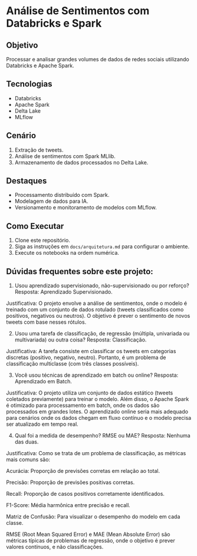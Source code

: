# Análise de Sentimentos com Databricks e Spark

## Objetivo
Processar e analisar grandes volumes de dados de redes sociais utilizando Databricks e Apache Spark.

## Tecnologias
- Databricks
- Apache Spark
- Delta Lake
- MLflow

## Cenário
1. Extração de tweets.
2. Análise de sentimentos com Spark MLlib.
3. Armazenamento de dados processados no Delta Lake.

## Destaques
- Processamento distribuído com Spark.
- Modelagem de dados para IA.
- Versionamento e monitoramento de modelos com MLflow.

## Como Executar
1. Clone este repositório.
2. Siga as instruções em `docs/arquitetura.md` para configurar o ambiente.
3. Execute os notebooks na ordem numérica.

## Dúvidas frequentes sobre este projeto:

1. Usou aprendizado supervisionado, não-supervisionado ou por reforço?
Resposta: Aprendizado Supervisionado.

Justificativa: O projeto envolve a análise de sentimentos, onde o modelo é treinado com um conjunto de dados rotulado (tweets classificados como positivos, negativos ou neutros). O objetivo é prever o sentimento de novos tweets com base nesses rótulos.

2. Usou uma tarefa de classificação, de regressão (múltipla, univariada ou multivariada) ou outra coisa?
Resposta: Classificação.

Justificativa: A tarefa consiste em classificar os tweets em categorias discretas (positivo, negativo, neutro). Portanto, é um problema de classificação multiclasse (com três classes possíveis).

3. Você usou técnicas de aprendizado em batch ou online?
Resposta: Aprendizado em Batch.

Justificativa: O projeto utiliza um conjunto de dados estático (tweets coletados previamente) para treinar o modelo. Além disso, o Apache Spark é otimizado para processamento em batch, onde os dados são processados em grandes lotes. O aprendizado online seria mais adequado para cenários onde os dados chegam em fluxo contínuo e o modelo precisa ser atualizado em tempo real.

4. Qual foi a medida de desempenho? RMSE ou MAE?
Resposta: Nenhuma das duas.

Justificativa: Como se trata de um problema de classificação, as métricas mais comuns são:

Acurácia: Proporção de previsões corretas em relação ao total.

Precisão: Proporção de previsões positivas corretas.

Recall: Proporção de casos positivos corretamente identificados.

F1-Score: Média harmônica entre precisão e recall.

Matriz de Confusão: Para visualizar o desempenho do modelo em cada classe.

RMSE (Root Mean Squared Error) e MAE (Mean Absolute Error) são métricas típicas de problemas de regressão, onde o objetivo é prever valores contínuos, e não classificações.


